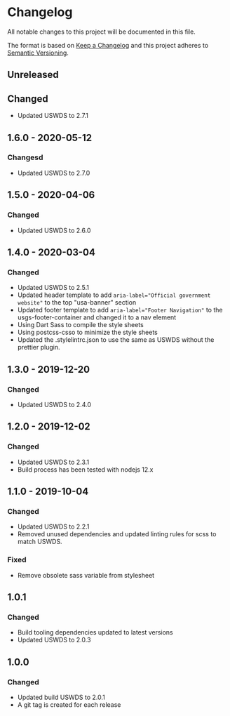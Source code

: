 # Changelog
All notable changes to this project will be documented in this file.

The format is based on [Keep a Changelog](http://keepachangelog.com/en/1.0.0/)
and this project adheres to [Semantic Versioning](http://semver.org/spec/v2.0.0.html).
## Unreleased
## Changed
- Updated USWDS to 2.7.1

## 1.6.0 - 2020-05-12
### Changesd
- Updated USWDS to 2.7.0

## 1.5.0 - 2020-04-06
### Changed
- Updated USWDS to 2.6.0

## 1.4.0 - 2020-03-04
### Changed
- Updated USWDS to 2.5.1
- Updated header template to add ```aria-label="Official government website"``` to the top "usa-banner" section
- Updated footer template to add ```aria-label="Footer Navigation"``` to the usgs-footer-container and changed it to a nav element
- Using Dart Sass to compile the style sheets
- Using postcss-csso to minimize the style sheets
- Updated the .stylelintrc.json to use  the same as USWDS without the prettier plugin.

## 1.3.0 - 2019-12-20
### Changed
- Updated USWDS to 2.4.0

## 1.2.0 - 2019-12-02
### Changed
- Updated USWDS to 2.3.1
- Build process has been tested with nodejs 12.x

## 1.1.0 - 2019-10-04
### Changed
- Updated USWDS to 2.2.1 
- Removed unused dependencies and updated linting rules for scss to match USWDS.

### Fixed
- Remove obsolete sass variable from stylesheet

## 1.0.1
### Changed
- Build tooling dependencies updated to latest versions
- Updated USWDS to 2.0.3

## 1.0.0
### Changed
- Updated build USWDS to 2.0.1
- A git tag is created for each release
